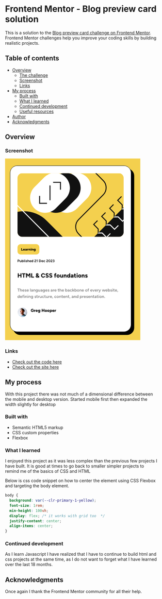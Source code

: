 # Frontend Mentor - Blog preview card solution

This is a solution to the [Blog preview card challenge on Frontend Mentor](https://www.frontendmentor.io/challenges/blog-preview-card-ckPaj01IcS). Frontend Mentor challenges help you improve your coding skills by building realistic projects.

## Table of contents

- [Overview](#overview)
  - [The challenge](#the-challenge)
  - [Screenshot](#screenshot)
  - [Links](#links)
- [My process](#my-process)
  - [Built with](#built-with)
  - [What I learned](#what-i-learned)
  - [Continued development](#continued-development)
  - [Useful resources](#useful-resources)
- [Author](#author)
- [Acknowledgments](#acknowledgments)

## Overview

### Screenshot

![](./assets/screenshots/screenshot.png)

### Links

- [Check out the code here](https://github.com/John-Davidson-8/fem-blog-preview-card-main)
- [Check out the site here](https://fem-blog-preview-card-main.netlify.app/)

## My process

With this project there was not much of a dimensional difference between the mobile and desktop version. Started mobile first then expanded the width slightly for desktop

### Built with

- Semantic HTML5 markup
- CSS custom properties
- Flexbox

### What I learned

I enjoyed this project as it was less complex than the previous few projects I have built. It is good at times to go back to smaller simpler projects to remind me of the basics of CSS and HTML

Below is css code snippet on how to center the element using CSS Flexbox and targeting the body element.

```css
body {
  background: var(--clr-primary-1-yellow);
  font-size: 1rem;
  min-height: 100vh;
  display: flex; /* it works with grid too  */
  justify-content: center;
  align-items: center;
}
```

### Continued development

As I learn Javascript I have realized that I have to continue to build html and css projects at the same time, as I do not want to forget what I have learned over the last 18 months.

## Acknowledgments

Once again I thank the Frontend Mentor community for all their help.
